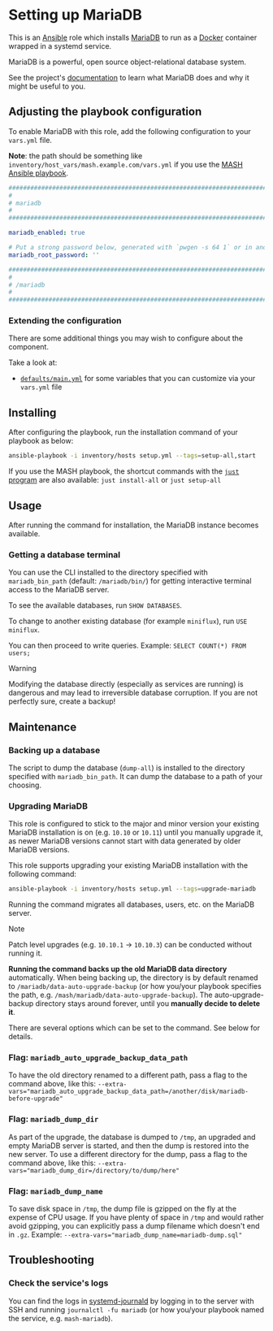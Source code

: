 <!--
SPDX-FileCopyrightText: 2020 - 2024 MDAD project contributors
SPDX-FileCopyrightText: 2020 - 2024 Slavi Pantaleev
SPDX-FileCopyrightText: 2020 Aaron Raimist
SPDX-FileCopyrightText: 2020 Chris van Dijk
SPDX-FileCopyrightText: 2020 Dominik Zajac
SPDX-FileCopyrightText: 2020 Mickaël Cornière
SPDX-FileCopyrightText: 2022 François Darveau
SPDX-FileCopyrightText: 2022 Julian Foad
SPDX-FileCopyrightText: 2022 Warren Bailey
SPDX-FileCopyrightText: 2023 Antonis Christofides
SPDX-FileCopyrightText: 2023 Felix Stupp
SPDX-FileCopyrightText: 2023 Pierre 'McFly' Marty
SPDX-FileCopyrightText: 2024 - 2025 Suguru Hirahara

SPDX-License-Identifier: AGPL-3.0-or-later
-->

# Setting up MariaDB

This is an [Ansible](https://www.ansible.com/) role which installs [MariaDB](https://mariadb.org) to run as a [Docker](https://www.docker.com/) container wrapped in a systemd service.

MariaDB is a powerful, open source object-relational database system.

See the project's [documentation](https://mariadb.org/documentation/) to learn what MariaDB does and why it might be useful to you.

## Adjusting the playbook configuration

To enable MariaDB with this role, add the following configuration to your `vars.yml` file.

**Note**: the path should be something like `inventory/host_vars/mash.example.com/vars.yml` if you use the [MASH Ansible playbook](https://github.com/mother-of-all-self-hosting/mash-playbook).

```yaml
########################################################################
#                                                                      #
# mariadb                                                              #
#                                                                      #
########################################################################

mariadb_enabled: true

# Put a strong password below, generated with `pwgen -s 64 1` or in another way
mariadb_root_password: ''

########################################################################
#                                                                      #
# /mariadb                                                             #
#                                                                      #
########################################################################
```

### Extending the configuration

There are some additional things you may wish to configure about the component.

Take a look at:

- [`defaults/main.yml`](../defaults/main.yml) for some variables that you can customize via your `vars.yml` file

## Installing

After configuring the playbook, run the installation command of your playbook as below:

```sh
ansible-playbook -i inventory/hosts setup.yml --tags=setup-all,start
```

If you use the MASH playbook, the shortcut commands with the [`just` program](https://github.com/mother-of-all-self-hosting/mash-playbook/blob/main/docs/just.md) are also available: `just install-all` or `just setup-all`

## Usage

After running the command for installation, the MariaDB instance becomes available.

### Getting a database terminal

You can use the CLI installed to the directory specified with `mariadb_bin_path` (default: `/mariadb/bin/`) for getting interactive terminal access to the MariaDB server.

To see the available databases, run `SHOW DATABASES`.

To change to another existing database (for example `miniflux`), run `USE miniflux`.

You can then proceed to write queries. Example: `SELECT COUNT(*) FROM users;`

>[!WARNING]
> Modifying the database directly (especially as services are running) is dangerous and may lead to irreversible database corruption. If you are not perfectly sure, create a backup!

## Maintenance

### Backing up a database

The script to dump the database (`dump-all`) is installed to the directory specified with `mariadb_bin_path`. It can dump the database to a path of your choosing.

### Upgrading MariaDB

This role is configured to stick to the major and minor version your existing MariaDB installation is on (e.g. `10.10` or `10.11`) until you manually upgrade it, as newer MariaDB versions cannot start with data generated by older MariaDB versions.

This role supports upgrading your existing MariaDB installation with the following command:

```sh
ansible-playbook -i inventory/hosts setup.yml --tags=upgrade-mariadb
```

Running the command migrates all databases, users, etc. on the MariaDB server.

>[!NOTE]
> Patch level upgrades (e.g. `10.10.1` -> `10.10.3`) can be conducted without running it.

**Running the command backs up the old MariaDB data directory** automatically. When being backing up, the directory is by default renamed to `/mariadb/data-auto-upgrade-backup` (or how you/your playbook specifies the path, e.g. `/mash/mariadb/data-auto-upgrade-backup`). The auto-upgrade-backup directory stays around forever, until you **manually decide to delete it**.

There are several options which can be set to the command. See below for details.

### Flag: `mariadb_auto_upgrade_backup_data_path`

To have the old directory renamed to a different path, pass a flag to the command above, like this: `--extra-vars="mariadb_auto_upgrade_backup_data_path=/another/disk/mariadb-before-upgrade"`

### Flag: `mariadb_dump_dir`

As part of the upgrade, the database is dumped to `/tmp`, an upgraded and empty MariaDB server is started, and then the dump is restored into the new server. To use a different directory for the dump, pass a flag to the command above, like this: `--extra-vars="mariadb_dump_dir=/directory/to/dump/here"`

### Flag: `mariadb_dump_name`

To save disk space in `/tmp`, the dump file is gzipped on the fly at the expense of CPU usage. If you have plenty of space in `/tmp` and would rather avoid gzipping, you can explicitly pass a dump filename which doesn't end in `.gz`. Example: `--extra-vars="mariadb_dump_name=mariadb-dump.sql"`

## Troubleshooting

### Check the service's logs

You can find the logs in [systemd-journald](https://www.freedesktop.org/software/systemd/man/systemd-journald.service.html) by logging in to the server with SSH and running `journalctl -fu mariadb` (or how you/your playbook named the service, e.g. `mash-mariadb`).
